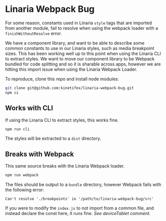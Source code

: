# Linaria Webpack Bug

For some reason, constants used in Linaria `style` tags that are imported from
another module, fail to resolve when using the webpack loader with a
`finishWithoutResolve` error.

We have a component library, and want to be able to describe some common
constants to use in our Linaria styles, such as media breakpoint sizes. This has
been working well up to this point when using the Linaria CLI to extract styles.
We want to move our component library to be Webpack bundled for code splitting
and so it is sharable across apps, however we are hitting this import issue when
using the Linaria Webpack Loader.

To reproduce, clone this repo and install node modules:

```bash
git clone git@github.com:kinetifex/linaria-webpack-bug.git
npm ci
```

## Works with CLI

If using the Linaria CLI to extract styles, this works fine.

```bash
npm run cli
```

The styles will be extracted to a `dist` directory.

## Breaks with Webpack

This same source breaks with the Linaria Webpack loader.

```bash
npm run webpack
```

The files should be output to a `bundle` directory, however Webpack fails with
the following error:

```
Can't resolve './breakpoints' in '/path/to/linaria-webpack-bug/src'
```

If you were to modify the `index.js` to not import from a common file, and
instead declare the const here, it runs fine. _See deviceTablet comment_.
